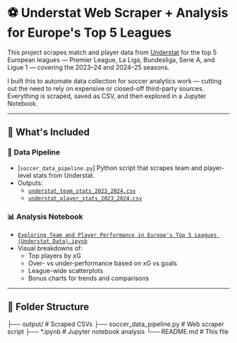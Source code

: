 # ⚽ Understat Web Scraper + Analysis for Europe's Top 5 Leagues

This project scrapes match and player data from [Understat](https://understat.com/) for the top 5 European leagues — Premier League, La Liga, Bundesliga, Serie A, and Ligue 1 — covering the 2023–24 and 2024–25 seasons.

I built this to automate data collection for soccer analytics work — cutting out the need to rely on expensive or closed-off third-party sources. Everything is scraped, saved as CSV, and then explored in a Jupyter Notebook.

---

## 🔧 What's Included

### 📂 Data Pipeline
- [`soccer_data_pipeline.py`] Python script that scrapes team and player-level stats from Understat.
- Outputs:
  - [`understat_team_stats_2023_2024.csv`](./output/understat_team_stats_2023_2024.csv)
  - [`understat_player_stats_2023_2024.csv`](./output/understat_player_stats_2023_2024.csv)

### 📊 Analysis Notebook
- [`Exploring Team and Player Performance in Europe's Top 5 Leagues (Understat Data).ipynb`](./Exploring%20Team%20and%20Player%20Performance%20in%20Europe's%20Top%205%20Leagues%20(Understat%20Data).ipynb)
- Visual breakdowns of:
  - Top players by xG
  - Over- vs under-performance based on xG vs goals
  - League-wide scatterplots
  - Bonus charts for trends and comparisons

---

## 📁 Folder Structure
├── output/ # Scraped CSVs
├── soccer_data_pipeline.py # Web scraper script
├── *.ipynb # Jupyter notebook analysis
└── README.md # This file
